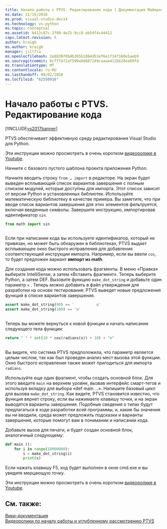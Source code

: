 ```yaml
---
title: Начало работы с PTVS. Редактирование кода | Документация Майкрософт
ms.date: 11/15/2016
ms.prod: visual-studio-dev14
ms.technology: vs-python
ms.topic: conceptual
ms.assetid: b412c87c-2f09-4e25-9cc8-ab54f4c44412
caps.latest.revision: 5
author: kraigb
ms.author: kraigb
manager: jillfra
ms.openlocfilehash: 2e883970b4b265b1864d53ef6e1f347160e5aeb9
ms.sourcegitcommit: 6cfffa72af599a9d667249caaaa411bb28ea69fd
ms.translationtype: MT
ms.contentlocale: ru-RU
ms.lasthandoff: 09/02/2020
ms.locfileid: "62550916"
---
```

# <a name="getting-started-with-ptvs-editing-code"></a>Начало работы с PTVS. Редактирование кода
[!INCLUDE[vs2017banner](../includes/vs2017banner.md)]

PTVS обеспечивает эффективную среду редактирования Visual Studio для Python.  
  
 Эти инструкции можно просмотреть в очень коротком [видеоролике в Youtube](https://www.youtube.com/watch?v=uZGZNEyyeKs&index=3&list=PLReL099Y5nRdLgGAdrb_YeTdEnd23s6Ff).  
  
 Начните с базового пустого шаблона проекта приложения Python.  
  
 Начните вводить строку `from … import` в редакторе.  На экран будет выведен всплывающий список вариантов завершения с полным списком модулей, которые доступны для импорта.  Этот список зависит от версии Python и установленных библиотек.  Используйте математическую библиотеку в качестве примера.  Вы заметите, что при вводе список вариантов завершения для этих элементов фильтруется, включая введенные символы.  Завершите инструкцию, импортировав идентификатор `sin`.  
  
```python  
from math import sin  
  
```  
  
 Если при написании кода вы используете идентификатор, который не привязан, но может быть обнаружен в библиотеках, PTVS выдает всплывающее окно быстрого исправления для добавления соответствующей инструкции импорта.  Например, если вы ввели `cos`, то будет предложен вариант **импорт из math**.  
  
 Для создания кода можно использовать фрагменты.  В меню «Правка» выберите IntelliSense, а затем «Вставить фрагмент».  Теперь выберите Python, а затем DEF.  Вызовите функцию `make_dot_string` и добавьте один параметр `x` .  Теперь можно добавить в файл утверждения для разработки на основе тестирования: PTVS выведет новые предложения функций в списке вариантов завершения.  
  
```python  
assert make_dot_string(90) == '          o'  
assert make_dot_string(180) == 'o'  
  
```  
  
 Теперь вы можете вернуться к новой функции и начать написание следующего тела функции:  
  
```python  
return " " * int(10 * cos(radians(x)) + 10) + "o"  
  
```  
  
 Вы видите, что система PTVS предположила, что параметр является целым числом, так как был проведен анализ мест вызова этой функции.   Окно быстрого исправления также может пригодиться для импорта `radians`.  
  
 Используйте еще один фрагмент, чтобы создать основной блок. Для этого введите `main` на верхнем уровне, вызвав интерфейс смарт-тегов и используя вкладку для выбора «def main …».  Напишите базовый цикл для вызова `make_dot_string`.  Как видите, PTVS становится известно, что функция вернет строку, если вы нажимаете клавишу точки, и на экран выводятся варианты завершения.  Подобные сведения о типах будут предлагаться в ходе разработки всей программы, и, какие бы значения вы ни вводили, среда может предложить подсказки и варианты завершения, которые помогут вам в понимании и написании кода.  
  
 Добавьте вызов для печати, и будет создан основной блок, аналогичный следующему:  
  
```python  
def main ():  
    for i in range(10000000):  
        s = make_dot_string(i)  
        print(s)  
```  
  
 Если нажать клавишу F5, код будет выполнен в окне cmd.exe и вы увидите мерцающую точку.  
  
 Эти инструкции можно просмотреть в очень коротком [видеоролике в Youtube](https://www.youtube.com/watch?v=uZGZNEyyeKs&index=3&list=PLReL099Y5nRdLgGAdrb_YeTdEnd23s6Ff).  
  
## <a name="see-also"></a>См. также:  
 [Вики-документация](https://github.com/Microsoft/PTVS/wiki/Editor-Features)   
 [Видеоролики по началу работы и углубленному рассмотрению PTVS](https://www.youtube.com/playlist?list=PLReL099Y5nRdLgGAdrb_YeTdEnd23s6Ff)

